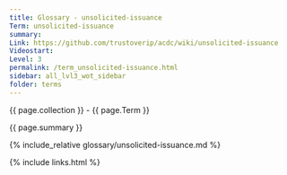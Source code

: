 ```yaml
---
title: Glossary - unsolicited-issuance
Term: unsolicited-issuance
summary: 
Link: https://github.com/trustoverip/acdc/wiki/unsolicited-issuance
Videostart: 
Level: 3
permalink: /term_unsolicited-issuance.html
sidebar: all_lvl3_wot_sidebar
folder: terms
---
```


{{ page.collection }} - {{ page.Term }}

   {{ page.summary }}

{% include_relative glossary/unsolicited-issuance.md %}

 {% include links.html %} 
